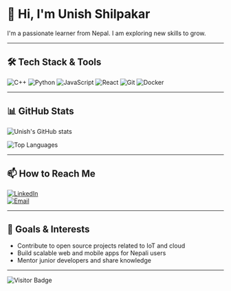 # 👋 Hi, I'm Unish Shilpakar

I'm a passionate learner from Nepal. I am exploring new skills to grow.


---

## 🛠️ Tech Stack & Tools

![C++](https://img.shields.io/badge/C++-blue?style=flat-square&logo=cplusplus)
![Python](https://img.shields.io/badge/Python-yellow?style=flat-square&logo=python)
![JavaScript](https://img.shields.io/badge/JavaScript-yellowgreen?style=flat-square&logo=javascript)
![React](https://img.shields.io/badge/React-blue?style=flat-square&logo=react)
![Git](https://img.shields.io/badge/Git-red?style=flat-square&logo=git)
![Docker](https://img.shields.io/badge/Docker-blue?style=flat-square&logo=docker)

---

## 📊 GitHub Stats

![Unish's GitHub stats](https://github-readme-stats.vercel.app/api?username=unish001&show_icons=true&theme=radical)

![Top Languages](https://github-readme-stats.vercel.app/api/top-langs/?username=unish001&layout=compact&theme=radical)

---

## 📫 How to Reach Me

[![LinkedIn](https://img.shields.io/badge/LinkedIn-blue?style=flat-square&logo=linkedin)](https://www.linkedin.com/in/shilpakar-unish-249233341/)  
[![Email](https://img.shields.io/badge/Email-red?style=flat-square&logo=gmail)](mailto:unishshilpakar01@gmail.com)  

---


## 🎯 Goals & Interests

- Contribute to open source projects related to IoT and cloud  
- Build scalable web and mobile apps for Nepali users  
- Mentor junior developers and share knowledge  

---

![Visitor Badge](https://visitor-badge.laobi.icu/badge?page_id=unish001.unish001)
